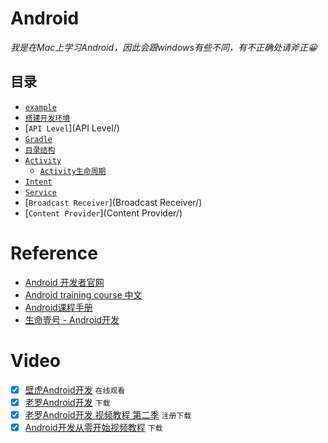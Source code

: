 # Android

_我是在Mac上学习Android，因此会跟windows有些不同，有不正确处请斧正😀_

## 目录

- [`example`](example/)
- [`搭建开发环境`](搭建开发环境/)
- [`API Level`](API Level/)
- [`Gradle`](Gradle/)
- [`目录结构`](目录结构/)
- [`Activity`](Activity/)
  - [`Activity生命周期`](Activity生命周期/)
- [`Intent`](Intent/)
- [`Service`](Service/)
- [`Broadcast Receiver`](Broadcast Receiver/)
- [`Content Provider`](Content Provider/)


# Reference
- [Android 开发者官网](https://developer.android.com/index.html)
- [Android training course 中文](https://github.com/kesenhoo/android-training-course-in-chinese)
- [Android课程手册](https://www.gitbook.com/book/mobile100/android/details)
- [生命壹号 - Android开发](http://www.cnblogs.com/smyhvae/category/587732.html)

# Video
- [x] [壁虎Android开发](http://www.51zxw.net/list.aspx?cid=445) `在线观看`
- [x] [老罗Android开发](http://www.xuexi111.com/jiaocheng/shipin/32886.html) `下载`
- [x] [老罗Android开发 视频教程 第二季](http://luo.apkbus.com/) `注册下载`
- [x] [Android开发从零开始视频教程](http://www.xuexi111.com/jiaocheng/shipin/26275.html) `下载`
